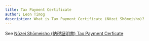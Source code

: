 ```yaml
---
title: Tax Payment Certificate
author: Leon Timog
description: What is Tax Payment Certificate (Nōzei Shōmeisho)?
---
```

See [Nōzei Shōmeisho (納税証明書) Tax Payment Cerficate](../nozei-shomeisho-tax-payment-certificate)